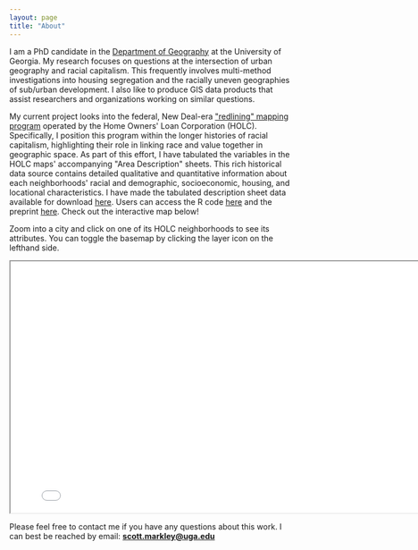 ```yaml
---
layout: page
title: "About"
---
```


I am a PhD candidate in the [Department of Geography](https://geography.uga.edu/) at the University of Georgia. My research focuses on questions at the intersection of urban geography and racial capitalism. This frequently involves multi-method investigations into housing segregation and the racially uneven geographies of sub/urban development. I also like to produce GIS data products that assist researchers and organizations working on similar questions.

My current project looks into the federal, New Deal-era ["redlining" mapping program](https://dsl.richmond.edu/panorama/redlining/#loc=4/40.886/-105.499&text=intro) operated by the Home Owners' Loan Corporation (HOLC). Specifically, I position this program within the longer histories of racial capitalism, highlighting their role in linking race and value together in geographic space. As part of this effort, I have tabulated the variables in the HOLC maps' accompanying "Area Description" sheets. This rich historical data source contains detailed qualitative and quantitative information about each neighborhoods' racial and demographic, socioeconomic, housing, and locational characteristics. I have made the tabulated description sheet data available for download [here](https://osf.io/qytj8/). Users can access the R code [here](https://github.com/snmarkley1/HOLC_ADS) and the preprint [here](https://osf.io/preprints/socarxiv/dktah/). Check out the interactive map below!

Zoom into a city and click on one of its HOLC neighborhoods to see its attributes. You can toggle the basemap by clicking the layer icon on the lefthand side.

<iframe
    width="800"
    height="450"
    src="/holc_map.html" >
</iframe>

Please feel free to contact me if you have any questions about this work. I can best be reached by email: **scott.markley@uga.edu**
